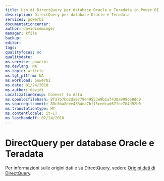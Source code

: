```yaml
---
title: Uso di DirectQuery per database Oracle e Teradata in Power BI
description: DirectQuery per database Oracle e Teradata
services: powerbi
documentationcenter: 
author: davidiseminger
manager: kfile
backup: 
editor: 
tags: 
qualityfocus: no
qualitydate: 
ms.service: powerbi
ms.devlang: NA
ms.topic: article
ms.tgt_pltfrm: NA
ms.workload: powerbi
ms.date: 01/24/2018
ms.author: davidi
LocalizationGroup: Connect to data
ms.openlocfilehash: 8fa7b7bb2da0779e49553e9b1af438a999ce0dd0
ms.sourcegitcommit: 88c8ba8dee4384ea7bff5cedcad67fce784d92b0
ms.translationtype: HT
ms.contentlocale: it-IT
ms.lasthandoff: 02/24/2018
---
```

# <a name="directquery-for-oracle-and-teradata-databases"></a>DirectQuery per database Oracle e Teradata
Per informazioni sulle origini dati e su DirectQuery, vedere [Origini dati di DirectQuery](desktop-directquery-data-sources.md).

